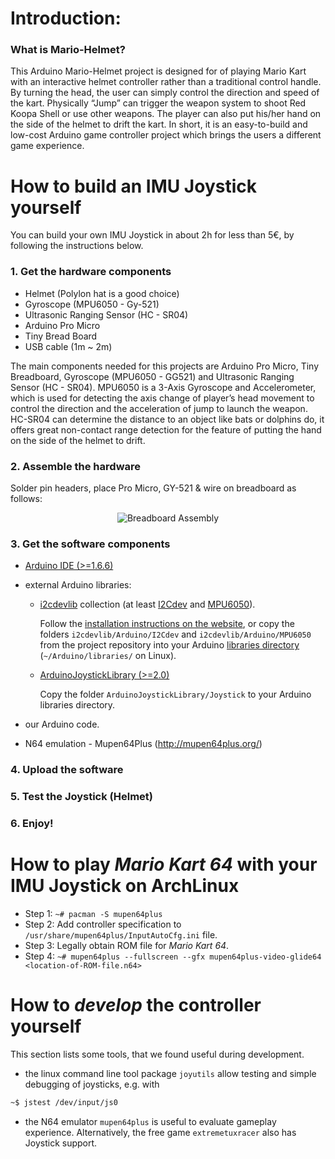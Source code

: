 # Introduction:
### What is Mario-Helmet?

This Arduino Mario-Helmet project is designed for of playing Mario Kart with an interactive helmet controller rather than a traditional control handle. By turning the head, the user can simply control the direction and speed of the kart. Physically “Jump” can trigger the weapon system to shoot Red Koopa Shell or use other weapons. The player can also put his/her hand on the side of the helmet to drift the kart. In short, it is an easy-to-build and low-cost Arduino game controller project which brings the users a different game experience.

# How to build an IMU Joystick yourself

You can build your own IMU Joystick in about 2h for less than 5€, by following the instructions below.

### 1. Get the hardware components
  - Helmet (Polylon hat is a good choice) 
  - Gyroscope (MPU6050 - Gy-521)
  - Ultrasonic Ranging Sensor (HC - SR04)
  - Arduino Pro Micro
  - Tiny Bread Board
  - USB cable (1m ~ 2m)

The main components needed for this projects are Arduino Pro Micro, Tiny Breadboard, Gyroscope (MPU6050 - GG521) and Ultrasonic Ranging Sensor (HC - SR04). MPU6050 is a 3-Axis Gyroscope and Accelerometer, which is used for detecting the axis change of player’s head movement to control the direction and the acceleration of jump to launch the weapon. HC-SR04 can determine the distance to an object like bats or dolphins do, it offers great non-contact range detection for the feature of putting the hand on the side of the helmet to drift.

### 2. Assemble the hardware
Solder pin headers, place Pro Micro, GY-521 & wire on breadboard as follows:
<p align="center">
  <img src="http://chrisittner.de/breadboard.png" title="Breadboard Assembly" />
</p>


### 3. Get the software components
- [Arduino IDE (>=1.6.6)](https://www.arduino.cc/en/main/software)
- external Arduino libraries:
  - [i2cdevlib](https://github.com/jrowberg/i2cdevlib)
    collection (at least [I2Cdev](https://github.com/jrowberg/i2cdevlib/tree/master/Arduino/I2Cdev) and [MPU6050](https://github.com/jrowberg/i2cdevlib/tree/master/Arduino/MPU6050)).

    Follow the [installation instructions on the website](https://www.i2cdevlib.com/usage), or copy the folders `i2cdevlib/Arduino/I2Cdev` and `i2cdevlib/Arduino/MPU6050` from the project repository into your Arduino [libraries directory](https://www.arduino.cc/en/hacking/libraries) (`~/Arduino/libraries/` on Linux).
  - [ArduinoJoystickLibrary (>=2.0)](https://github.com/MHeironimus/ArduinoJoystickLibrary)

    Copy the folder `ArduinoJoystickLibrary/Joystick` to your Arduino libraries directory.
- our Arduino code.

- N64 emulation - Mupen64Plus (http://mupen64plus.org/)
    
### 4. Upload the software

### 5. Test the Joystick (Helmet)

### 6. Enjoy!

# How to play *Mario Kart 64* with your IMU Joystick on ArchLinux
  - Step 1: `~# pacman -S mupen64plus`
  - Step 2: Add controller specification to `/usr/share/mupen64plus/InputAutoCfg.ini` file.
  - Step 3: Legally obtain ROM file for *Mario Kart 64*.
  - Step 4: `~# mupen64plus --fullscreen --gfx mupen64plus-video-glide64 <location-of-ROM-file.n64>`

# How to *develop* the controller yourself

This section lists some tools, that we found useful during development.
  - the linux command line tool package `joyutils` allow testing and simple debugging of joysticks, e.g. with
```bash
~$ jstest /dev/input/js0
```

  - the N64 emulator `mupen64plus` is useful to evaluate gameplay experience. Alternatively, the free game `extremetuxracer` also has Joystick support.
